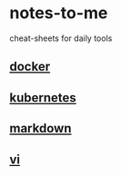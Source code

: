 # notes-to-me
cheat-sheets for daily tools




## [docker](cheatsheets/docker)

## [kubernetes](cheatsheets/kubernetes)

## [markdown](cheatsheets/markdown-cheatsheet.pdf)

## [vi](cheatsheets/vi-cheatsheet.pdf)

